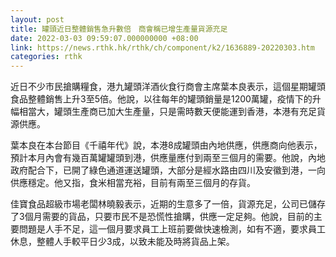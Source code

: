 ```yaml
---
layout: post
title: 罐頭近日整體銷售急升數倍　商會稱已增生產量貨源充足
date: 2022-03-03 09:59:07.000000000 +08:00
link: https://news.rthk.hk/rthk/ch/component/k2/1636889-20220303.htm
categories: rthk
---
```


近日不少市民搶購糧食，港九罐頭洋酒伙食行商會主席葉本良表示，這個星期罐頭食品整體銷售上升3至5倍。他說，以往每年的罐頭銷量是1200萬罐，疫情下的升幅相當大，罐頭生產商已加大生產量，只是需時數天便能運到香港，本港有充足貨源供應。

葉本良在本台節目《千禧年代》說，本港8成罐頭由內地供應，供應商向他表示，預計本月內會有幾百萬罐罐頭到港，供應量應付到兩至三個月的需要。他說，內地政府配合下，已開了綠色通道運送罐頭，大部分是經水路由四川及安徽到港，一向供應穩定。他又指，食米相當充裕，目前有兩至三個月的存貨。

佳寶食品超級市場老闆林曉毅表示，近期的生意多了一倍，貨源充足，公司已儲存了3個月需要的貨品，只要市民不是恐慌性搶購，供應一定足夠。他說，目前的主要問題是人手不足，這一個月要求員工上班前要做快速檢測，如有不適，要求員工休息，整體人手較平日少3成，以致未能及時將貨品上架。
